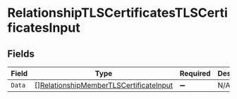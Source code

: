 # RelationshipTLSCertificatesTLSCertificatesInput


## Fields

| Field                                                                                                   | Type                                                                                                    | Required                                                                                                | Description                                                                                             |
| ------------------------------------------------------------------------------------------------------- | ------------------------------------------------------------------------------------------------------- | ------------------------------------------------------------------------------------------------------- | ------------------------------------------------------------------------------------------------------- |
| `Data`                                                                                                  | [][RelationshipMemberTLSCertificateInput](../../models/shared/relationshipmembertlscertificateinput.md) | :heavy_minus_sign:                                                                                      | N/A                                                                                                     |